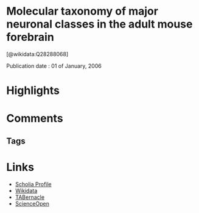 
Molecular taxonomy of major neuronal classes in the adult mouse forebrain
=========================================================================
  
  [@wikidata:Q28288068]  
  
Publication date : 01 of January, 2006  

# Highlights

# Comments

## Tags

# Links
  
 * [Scholia Profile](https://scholia.toolforge.org/work/Q28288068)  
 * [Wikidata](https://www.wikidata.org/wiki/Q28288068)  
 * [TABernacle](https://tabernacle.toolforge.org/?#/tab/manual/Q28288068/P921%3BP4510)  
 * [ScienceOpen](https://www.scienceopen.com/search#('v'~3_'id'~''_'isExactMatch'~true_'context'~null_'kind'~77_'order'~0_'orderLowestFirst'~false_'query'~'Molecular%20taxonomy%20of%20major%20neuronal%20classes%20in%20the%20adult%20mouse%20forebrain'_'filters'~!*_'hideOthers'~false))  
